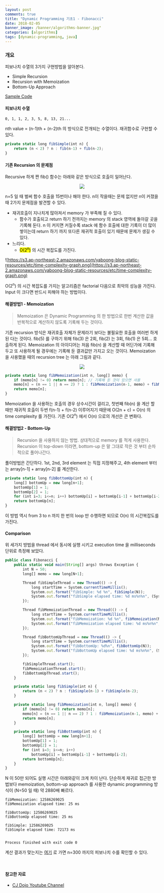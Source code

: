 ```yaml
---
layout: post
comments: true
title: "Dynamic Programming 기초1 - Fibonacci"
date: 2018-02-05
banner_image: /banner/algorithms-banner.jpg"
categories: [algorithms]
tags: [dynamic-programming, java]
---
```


### 개요
피보나치 수열의 3가지 구현방법을 알아본다.
* Simple Recursion
* Recursion with Memoization
* Bottom-Up Approach

<a href="https://github.com/yaboong/datastructures-algorithms-study/blob/master/src/cc/yaboong/algorithms/etc/Fibonacci.java" target="_blank">Sample Code</a>


<!--more-->

#### 피보나치 수열

```
0, 1, 1, 2, 3, 5, 8, 13, 21...
```

nth value = (n-1)th + (n-2)th 의 방식으로 전개되는 수열이다. 재귀함수로 구현할 수 있다.

```javascript
private static long fibSimple(int n) {
    return (n < 2) ? n : fib(n-1) + fib(n-2);
}
```


#### 기존 Recursion 의 문제점
Recursive 하게 짠 fib() 함수는 아래와 같은 방식으로 호출이 일어난다.

<div style="text-align:center">
<img src="https://s3.ap-northeast-2.amazonaws.com/yaboong-blog-static-resources/ds/fib-call-tree-1.svg"/>
</div>

n=5 일 때 벌써 함수 호출을 15번이나 해야 한다. n이 작을때는 문제 없지만 n이 커졌을 때 2가지 문제점을 발견할 수 있다.
* 재귀호출이 지나치게 많아져서 memory 가 부족해 질 수 있다.
    * 함수가 호출되고 return 하기 전까지는 memory 의 stack 영역에 돌아갈 곳을 기록해 둔다. n 이 커지면 커질수록 stack 에 함수 호출에 대한 기록이 더 많이 쌓이는데 return 하기 까지 또다른 재귀적 호출이 있기 때문에 문제가 생길 수 있다.
* 느리다. 
    * <mark>O(2<sup>n</sup>)</mark> 의 시간 복잡도를 가진다.
    
![https://s3.ap-northeast-2.amazonaws.com/yaboong-blog-static-resources/etc/time-complexity-graph.png](https://s3.ap-northeast-2.amazonaws.com/yaboong-blog-static-resources/etc/time-complexity-graph.png)

O(2<sup>n</sup>) 의 시간 복잡도를 가지는 알고리즘은 factorial 다음으로 최악의 성능을 가진다. Input 이 크다면 반드시 피해야 하는 방법이다.

#### 해결방법1 - Memoization

> Memoization 은 Dynamic Programming 의 한 방법으로 한번 계산한 값을 반복적으로 계산하지 않도록 기록해 두는 것이다.

기존 recursion 방식은 재귀호출 자체가 문제라기 보다는 불필요한 호출을 여러번 하게 된 다는 것이다.
fib(5) 를 구하기 위해 fib(3) 은 2회, fib(2) 는 3회, fib(1) 은 5회... 호출하게 된다. Memoization 의 아이디어는 처음 fib(n) 을 계산할 때 어딘가에 기록해 두고 또 사용하게 될 경우에는 기록해 둔 결과값만 가지고 오는 것이다.
Memoization 을 사용했을 때의 recursion tree 는 아래 그림과 같다. 

<div style="text-align:center">
<img src="https://s3.ap-northeast-2.amazonaws.com/yaboong-blog-static-resources/ds/fib-call-tree-2.svg"/>
</div>

```javascript
private static long fibMemoization(int n, long[] memo) {
    if (memo[n] != 0) return memo[n]; // 기록해 둔 것이 있으면 사용
    memo[n] = (n == 1 || n == 2) ? 1 : fibMemoization(n-1, memo) + fibMemoization(n-2, memo); // 기록해 둔 것이 없으면 계산하고 기록
    return memo[n];
}
```

Memoization 을 사용하는 호출의 경우 상수시간이 걸리고, 첫번째 fib(n) 을 계산 할 때만 재귀적 호출이 두번 f(n-1) + f(n-2) 이루어지기 때문에 O(2n + c) = O(n) 의 time complexity 를 가진다.
기존 O(2<sup>n</sup>) 에서 O(n) 으로의 개선은 큰 변화다. 


#### 해결방법2 - Bottom-Up
> Recursion 을 사용하지 않는 방법. 상대적으로 memory 를 적게 사용한다. Recursion 이 top-down 이라면, bottom-up 은 말 그대로 작은 것 부터 순차적으로 풀어나간다.

풀이방법은 간단하다. 1st, 2nd, 3rd element 는 직접 지정해주고, 4th element 부터는 array[n-1] + array[n-2] 를 계산한다.

```javascript
private static long fibBottomUp(int n) {
    long[] bottomUp = new long[n+1];
    bottomUp[1] = 1;
    bottomUp[2] = 1;
    for (int i=3; i<=n; i++) bottomUp[i] = bottomUp[i-1] + bottomUp[i-2];
    return bottomUp[n];
}
```
이 방법 역시 from 3 to n 까지 한 번의 loop 만 수행하면 되므로 O(n) 의 시간복잡도를 가진다.


#### Comparison
위 세가지 방법을 thread 에서 동시에 실행 시키고 execution time 을 milliseconds 단위로 측정해 보았다.

```javascript
public class Fibonacci {
    public static void main(String[] args) throws Exception {
        int N = 50;
        long[] memo = new long[N+1];

        Thread fibSimpleThread = new Thread(() -> {
            long startTime = System.currentTimeMillis();
            System.out.format("fibSimple: %d %n", fibSimple(N));
            System.out.format("fibSimple elapsed time: %d ms%n%n", (System.currentTimeMillis() - startTime));
        });

        Thread fibMemoizationThread = new Thread(() -> {
            long startTime = System.currentTimeMillis();
            System.out.format("fibMemoization: %d %n", fibMemoization(N, memo));
            System.out.format("fibMemoization elapsed time: %d ms%n%n", (System.currentTimeMillis() - startTime));
        });

        Thread fibBottomUpThread = new Thread(() -> {
            long startTime = System.currentTimeMillis();
            System.out.format("fibBottomUp: %d%n", fibBottomUp(N));
            System.out.format("fibBottomUp elapsed time: %d ms%n%n", (System.currentTimeMillis() - startTime));
        });

        fibSimpleThread.start();
        fibMemoizationThread.start();
        fibBottomUpThread.start();
    }

    private static long fibSimple(int n) {
        return (n < 2) ? n : fibSimple(n-1) + fibSimple(n-2);
    }

    private static long fibMemoization(int n, long[] memo) {
        if (memo[n] != 0) return memo[n];
        memo[n] = (n == 1 || n == 2) ? 1 : fibMemoization(n-1, memo) + fibMemoization(n-2, memo);
        return memo[n];
    }

    private static long fibBottomUp(int n) {
        long[] bottomUp = new long[n+1];
        bottomUp[1] = 1;
        bottomUp[2] = 1;
        for (int i=3; i<=n; i++)
            bottomUp[i] = bottomUp[i-1] + bottomUp[i-2];
        return bottomUp[n];
    }
}
``` 

N 이 50만 되어도 실행 시간은 아래와같이 크게 차이 난다. 단순하게 재귀로 접근한 방법보다 memoization, bottom-up approach 를 사용한 dynamic programming 방식이 (N=50 일 때) 약 2880배 빠르다.
```log
fibMemoization: 12586269025 
fibMemoization elapsed time: 25 ms

fibBottomUp: 12586269025
fibBottomUp elapsed time: 25 ms

fibSimple: 12586269025
fibSimple elapsed time: 72173 ms


Process finished with exit code 0
```

계산 결과가 맞는지는 [여기](http://www.maths.surrey.ac.uk/hosted-sites/R.Knott/Fibonacci/fibtable.html) 로 가면 n=300 까지의 피보나치 수를 확인할 수 있다. 


<br/>

#### 참고한 자료
* <a target="_blank" href="https://www.youtube.com/watch?v=vYquumk4nWw">CJ Dojo Youtube Channel</a>